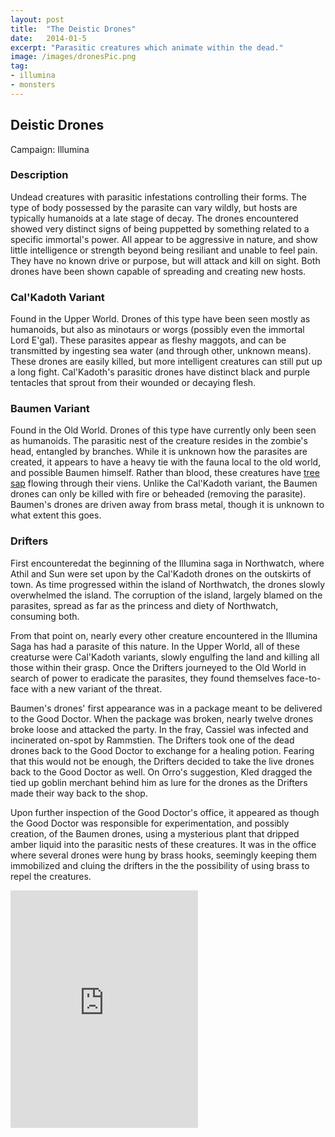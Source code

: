 ```yaml
---
layout: post
title:  "The Deistic Drones"
date:   2014-01-5
excerpt: "Parasitic creatures which animate within the dead."
image: /images/dronesPic.png
tag:
- illumina
- monsters 
---
```


## Deistic Drones
Campaign: Illumina

### Description

Undead creatures with parasitic infestations controlling their forms. The type of body possessed by the parasite can vary wildly, but hosts are typically humanoids at a late stage of decay. The drones encountered showed very distinct signs of being puppetted by something related to a specific immortal's power. All appear to be aggressive in nature, and show little intelligence or strength beyond being resiliant and unable to feel pain. They have no known drive or purpose, but will attack and kill on sight. Both drones have been shown capable of spreading and creating new hosts.

### Cal'Kadoth Variant

Found in the Upper World. Drones of this type have been seen mostly as humanoids, but also as minotaurs or worgs (possibly even the immortal Lord E'gal). These parasites appear as fleshy maggots, and can be transmitted by ingesting sea water (and through other, unknown means). These drones are easily killed, but more intelligent creatures can still put up a long fight. Cal'Kadoth's parasitic drones have distinct black and purple tentacles that sprout from their wounded or decaying flesh. 

### Baumen Variant

Found in the Old World. Drones of this type have currently only been seen as humanoids. The parasitic nest of the creature resides in the zombie's head, entangled by branches. While it is unknown how the parasites are created, it appears to have a heavy tie with the fauna local to the old world, and possible Baumen himself. Rather than blood, these creatures have <a href="https://drifter-handbook.github.io/enemy7" >tree sap</a> flowing through their viens. Unlike the Cal'Kadoth variant, the Baumen drones can only be killed with fire or beheaded (removing the parasite). Baumen's drones are driven away from brass metal, though it is unknown to what extent this goes.

### Drifters
First encounteredat the beginning of the Illumina saga in Northwatch, where Athil and Sun were set upon by the Cal'Kadoth drones on the outskirts of town. As time progressed within the island of Northwatch, the drones slowly overwhelmed the island. The corruption of the island, largely blamed on the parasites, spread as far as the princess and diety of Northwatch, consuming both.

From that point on, nearly every other creature encountered in the Illumina Saga has had a parasite of this nature. In the Upper World, all of these creaturse were Cal'Kadoth variants, slowly engulfing the land and killing all those within their grasp. Once the Drifters journeyed to the Old World in search of power to eradicate the parasites, they found themselves face-to-face with a new variant of the threat. 

Baumen's drones' first appearance was in a package meant to be delivered to the Good Doctor. When the package was broken, nearly twelve drones broke loose and attacked the party. In the fray, Cassiel was infected and incinerated on-spot by Rammstien. The Drifters took one of the dead drones back to the Good Doctor to exchange for a healing potion. Fearing that this would not be enough, the Drifters decided to take the live drones back to the Good Doctor as well. On Orro's suggestion, Kled dragged the tied up goblin merchant behind him as lure for the drones as the Drifters made their way back to the shop. 

Upon further inspection of the Good Doctor's office, it appeared as though the Good Doctor was responsible for experimentation, and possibly creation, of the Baumen drones, using a mysterious plant that dripped amber liquid into the parasitic nests of these creatures. It was in the office where several drones were hung by brass hooks, seemingly keeping them immobilized and cluing the drifters in the the possibility of using brass to repel the creatures.

<iframe src="https://open.spotify.com/embed/playlist/5NKDpYZjTtEb2XHDQlflw3" width="300" height="380" frameborder="0" allowtransparency="true" allow="encrypted-media"></iframe>
